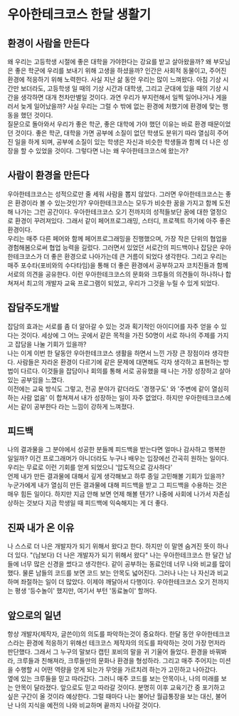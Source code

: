 # 우아한테크코스 한달 생활기

## 환경이 사람을 만든다

왜 우리는 고등학생 시절에 좋은 대학을 가야한다는 강요를 받고 살아왔을까? 
왜 부모님은 좋은 학군에 우리를 보내기 위해 고생을 하셨을까?
인간은 사회적 동물이고, 주어진 환경에 적응하기 위해 노력한다.
사실 지난 삶 동안 우리는 많이 느껴왔다. 아침 기상 시간만 보더라도, 고등학생 일 때의 기상 시간과
대학생, 그리고 군대에 있을 때의 기상 시간을 생각하면 대개 천차만별일 것이다.
과연 우리가 부지런해서 일찍 일어나거나 게을러서 늦게 일어났을까?
사실 우리는 그럴 수 밖에 없는 환경에 처했기에 환경에 맞는 행동을 했던 것이다.  
질문으로 돌아와서 우리가 좋은 학군, 좋은 대학에 가야 했던 이유는 바로 환경 때문이었던 것이다.
좋은 학군, 대학을 가면 공부에 소질이 없던 학생도 분위기 따라 열심히 주어진 일을 하게 되며,
공부에 소질이 있는 학생은 자신과 비슷한 학생들과 함께 더 나은 성장을 할 수 있었을 것이다.
그렇다면 나는 왜 우아한테크코스에 왔는가? 

## 사람이 환경을 만든다

우아한테크코스는 성적으로만 줄 세워 사람을 뽑지 않았다. 
그러면 우아한테크코스는 좋은 환경이라 볼 수 있는것인가?
우아한테크코스는 모두가 비슷한 꿈을 가지고 함께 도전해 나가는 그런 공간이다.
우아한테크코스 오기 전까지의 성적들보단 꿈에 대한 열정으로 환경이 꾸려져있다.
그래서 같이 페어프로그래밍, 스터디, 프로젝트 하기에 아주 좋은 환경이다.  
우리는 매주 다른 페어와 함께 페어프로그래밍을 진행했으며, 
가장 작은 단위의 협업을 경험해봄으로써 협업 능력을 길렀다.
그러면서 있었던 서로간의 피드백이나 잡담은 우아한테크코스가 더 좋은 환경으로 나아가는데 큰 거름이 되었다 생각한다.
그리고 우리는 매주 포수타(포비와의 수다타임)을 통해 더 좋은 환경에서 공부하고자 
코치진들과 함께 서로의 의견을 공유한다.
이런 우아한테크코스의 문화와 크루들의 의견들이 하나하나 합쳐져서 최고의 개발자 교육 프로그램이 되었고,
우리가 그것을 누릴 수 있게 되었다.

## 잡담주도개발

잡담의 효과는 서로를 좀 더 알아갈 수 있는 것과 획기적인 아이디어를 자주 얻을 수 있다는 것이다.
세상에 그 어느 곳에서 같은 목적을 가진 50명이 서로 하나의 주제를 가지고 잡담을 나눌 기회가 있을까?  
나는 이게 이번 한 달동안 우아한테크코스 생활을 하면서 느낀 가장 큰 장점이라 생각한다.
사람들은 자라온 환경이 다르기에 같은 문제에 대면해도 각자 생각하고 표현하는 방법이 다르다.
이것들을 잡담이나 회의를 통해 서로 공유했을 때 나는 가장 성장하고 살아있는 공부임을 느꼈다.  
이전에는 교육 방식도 그렇고, 전공 분야가 같더라도 '경쟁구도' 와 '주변에 같이 열심히 하는 사람 없음' 이 합쳐져서
내가 성장하는 일이 자주 없었다. 하지만 우아한테크코스에서는 같이 공부한다 라는 느낌이 강하게 느껴졌다.

## 피드백

나의 결과물을 그 분야에서 성공한 분들께 피드백을 받는다면 얼마나 감사하고 행복한 일일까?
이건 프로그래머가 아니더라도 누구나 배우는 입장에선 간곡히 원하는 일이다.
우리는 무료로 이런 기회를 얻게 되었으니 '압도적으로 감사하다'  
언제 내가 만든 결과물에 대해서 깊게 생각해보고 하루 종일 고민해볼 기회가 있을까?
누군가에게 내가 열심히 만든 결과물에 대해 피드백을 받고 그 피드백을 수용하는 것은 매우 힘든 일이다.
하지만 지금 안해 보면 언제 해볼 텐가? 나중에 사회에 나가서 자존심 상하는 것보다 지금 학생일 때 피드백에 익숙해지는 게 더 좋다.

## 진짜 내가 온 이유

나 스스로 더 나은 개발자가 되기 위해서 왔다고 한다. 하지만 이 말엔 숨겨진 뜻이 하나 더 있다.
"(남보다) 더 나은 개발자가 되기 위해서 왔다" 나는 우아한테크코스 한 달간 남들에 너무 많은 신경을 썼다고 생각한다.
같이 공부하는 동료인데 너무 나와 비교를 많이 했다. 물론 남들의 코드를 보면 코드 보는 안목도 넓어진다.
그러나 나는 나 자신과 비교하며 좌절하는 일이 더 많았다. 이제야 깨달아서 다행이다.
우아한테크코스 오기 전까지는 평생 '등수놀이' 했지만, 여기서 부턴 '동료놀이' 할꺼다.

## 앞으로의 일년

항상 개발자(제작자, 글쓴이)의 의도를 파악하는것이 중요하다.
한달 동안 우아한테크코스라는 환경에 적응하기 위해선 테크코스 제작자의 의도를 파악하는 것이 가장 먼저라 판단했다.
그래서 그 누구의 말보다 캡틴 포비의 말을 귀 기울어 들었다.
환경을 바꿔봐라, 크루들과 친해져라, 크루들만의 문화나 환경을 형성하라.
그리고 매주 주어지는 미션을 수행할 시 어떤 역량을 얻게 되는가 무엇을 가르치려 하는가 고민하고 나아갔다.  
옆에 있는 크루들을 믿고 따라갔다. 그러니 매주 코드를 보는 안목이나, 나의 미래를 보는 안목이 달라졌다.
앞으로도 믿고 따라갈 것이다. 분명히 이후 교육기간 중 포기하고 싶은 구간이 올 것이라 예상한다.
그럴 때마다 나는 불어난 월급통장을 보는 대신, 불어난 나의 지식을 예전의 나와 비교하며 끝까지 나아갈 것이다.